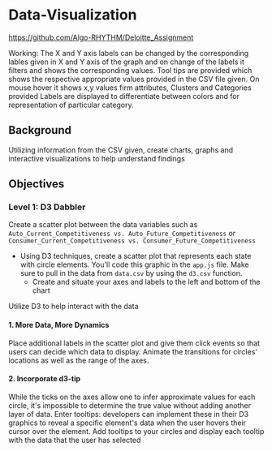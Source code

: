 # Data-Visualization
https://github.com/Algo-RHYTHM/Deloitte_Assignment

Working: The X and Y axis labels can be changed by the corresponding lables given in X and Y axis of the graph and on change of the labels it filters and shows the corresponding values.
Tool tips are provided which shows the respective appropriate values provided in the CSV file given. On mouse hover it shows x,y values firm attributes, Clusters and Categories provided
Labels are displayed to differentiate between colors and for representation of particular category.


## Background

Utilizing information from the CSV given, create charts, graphs and interactive visualizations to help understand findings

## Objectives

### Level 1: D3 Dabbler

Create a scatter plot between the data variables such as `Auto_Current_Competitiveness vs. Auto_Future_Competitiveness` or `Consumer_Current_Competitiveness vs. Consumer_Future_Competitiveness`


* Using D3 techniques, create a scatter plot that represents each state with circle elements. You'll code this graphic in the `app.js` file. Make sure to pull in the data from `data.csv` by using the `d3.csv` function. 
    * Create and situate your axes and labels to the left and bottom of the chart



Utilize D3 to help interact with the data

#### 1. More Data, More Dynamics

Place additional labels in the scatter plot and give them click events so that users can decide which data to display. Animate the transitions for circles' locations as well as the range of the axes.

#### 2. Incorporate d3-tip

While the ticks on the axes allow one to infer approximate values for each circle, it's impossible to determine the true value without adding another layer of data. Enter tooltips: developers can implement these in their D3 graphics to reveal a specific element's data when the user hovers their cursor over the element. Add tooltips to your circles and display each tooltip with the data that the user has selected
